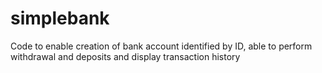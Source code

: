 # simplebank
Code to enable creation of bank account identified by ID, able to perform withdrawal and deposits and display transaction history
